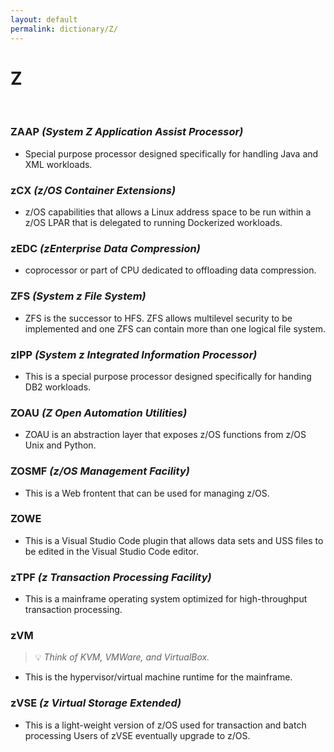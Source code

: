 ```yaml
---
layout: default
permalink: dictionary/Z/
---
```


# Z

&nbsp;

### ZAAP *(System Z Application Assist Processor)*
* Special purpose processor designed specifically for handling Java and XML workloads.

### zCX *(z/OS Container Extensions)*
* z/OS capabilities that allows a Linux address space to be run within a z/OS LPAR that is delegated to running Dockerized workloads.

### zEDC *(zEnterprise Data Compression)*
* coprocessor or part of CPU dedicated to offloading data compression.

### ZFS *(System z File System)*
* ZFS is the successor to HFS. ZFS allows multilevel security to be implemented and one ZFS can contain more than one logical file system.

### zIPP *(System z Integrated Information Processor)*
* This is a special purpose processor designed specifically for handing DB2 workloads.

### ZOAU *(Z Open Automation Utilities)*
* ZOAU is an abstraction layer that exposes z/OS functions from z/OS Unix and Python.

### ZOSMF *(z/OS Management Facility)*
* This is a Web frontent that can be used for managing z/OS.

### ZOWE
* This is a Visual Studio Code plugin that allows data sets and USS files to be edited in the Visual Studio Code editor.

### zTPF *(z Transaction Processing Facility)*
* This is a mainframe operating system optimized for high-throughput transaction processing.

### zVM
> 💡 _Think of KVM, VMWare, and VirtualBox._
* This is the hypervisor/virtual machine runtime for the mainframe.

### zVSE *(z Virtual Storage Extended)*
* This is a light-weight version of z/OS used for transaction and batch processing Users of zVSE eventually upgrade to z/OS.